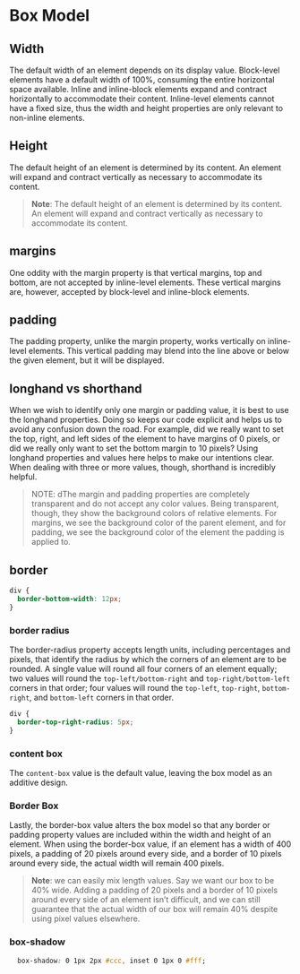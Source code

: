 # Box Model

## Width

The default width of an element depends on its display value. Block-level elements have a default width of 100%, consuming the entire horizontal space available. Inline and inline-block elements expand and contract horizontally to accommodate their content. Inline-level elements cannot have a fixed size, thus the width and height properties are only relevant to non-inline elements.

## Height

The default height of an element is determined by its content. An element will expand and contract vertically as necessary to accommodate its content. 

> **Note**: The default height of an element is determined by its content. An element will expand and contract vertically as necessary to accommodate its content. 


## margins

One oddity with the margin property is that vertical margins, top and bottom, are not accepted by inline-level elements. These vertical margins are, however, accepted by block-level and inline-block elements.

## padding

The padding property, unlike the margin property, works vertically on inline-level elements. This vertical padding may blend into the line above or below the given element, but it will be displayed.

## longhand vs shorthand

When we wish to identify only one margin or padding value, it is best to use the longhand properties. Doing so keeps our code explicit and helps us to avoid any confusion down the road. For example, did we really want to set the top, right, and left sides of the element to have margins of 0 pixels, or did we really only want to set the bottom margin to 10 pixels? Using longhand properties and values here helps to make our intentions clear. When dealing with three or more values, though, shorthand is incredibly helpful.

> NOTE: dThe margin and padding properties are completely transparent and do not accept any color values. Being transparent, though, they show the background colors of relative elements. For margins, we see the background color of the parent element, and for padding, we see the background color of the element the padding is applied to.

## border

```css
div {
  border-bottom-width: 12px;
}
```

### border radius

The border-radius property accepts length units, including percentages and pixels, that identify the radius by which the corners of an element are to be rounded. A single value will round all four corners of an element equally; two values will round the `top-left/bottom-right` and `top-right/bottom-left` corners in that order; four values will round the `top-left`, `top-right`, `bottom-right`, and `bottom-left` corners in that order.

```css
div {
  border-top-right-radius: 5px;
}
```

### content box

The `content-box` value is the default value, leaving the box model as an additive design.

### Border Box

Lastly, the border-box value alters the box model so that any border or padding property values are included within the width and height of an element. When using the border-box value, if an element has a width of 400 pixels, a padding of 20 pixels around every side, and a border of 10 pixels around every side, the actual width will remain 400 pixels.

> **Note**: we can easily mix length values. Say we want our box to be 40% wide. Adding a padding of 20 pixels and a border of 10 pixels around every side of an element isn’t difficult, and we can still guarantee that the actual width of our box will remain 40% despite using pixel values elsewhere.

### box-shadow

```css
  box-shadow: 0 1px 2px #ccc, inset 0 1px 0 #fff;
```